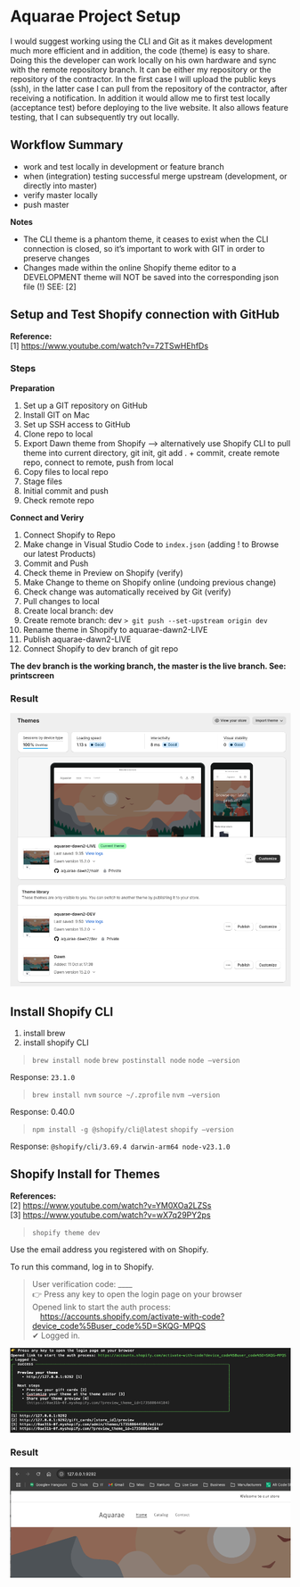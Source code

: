 # Aquarae Project Setup

I would suggest working using the CLI and Git as it makes development much more efficient and in addition, the code (theme) is easy to share. Doing this the developer can work locally on his own hardware and sync with the remote repository branch. It can be either my repository or the repository of the contractor. In the first case I will upload the public keys (ssh), in the latter case I can pull from the repository of the contractor, after receiving a notification. In addition it would allow me to first test locally (acceptance test) before deploying to the live website. It also allows feature testing, that I can subsequently try out locally. 

## Workflow Summary
- work and test locally in development or feature branch
- when (integration) testing successful merge upstream  (development, or directly into master)
- verify master locally
- push master

**Notes**
- The CLI theme is a phantom theme, it ceases to exist when the CLI connection is closed, so it’s important to work with GIT in order to preserve changes
- Changes made within the online Shopify theme editor to a DEVELOPMENT theme will NOT be saved into the  corresponding json file (!) SEE: [2]

## Setup and Test  Shopify connection with GitHub

**Reference:**  
[1] https://www.youtube.com/watch?v=72TSwHEhfDs  

### Steps

**Preparation**  
1. Set up a GIT repository on GitHub
2. Install GIT on Mac
3. Set up SSH access to GitHub
4. Clone repo to local
5. Export Dawn theme from Shopify —> alternatively use Shopify CLI to pull theme into current directory, git init, git add  . + commit, create remote repo, connect to remote, push from local
6. Copy files to local repo
7. Stage files
8. Initial commit and push
9. Check remote repo

**Connect and Veriry**  
1. Connect Shopify to Repo
2. Make change in Visual Studio Code to `index.json` (adding !  to Browse our latest Products)
3. Commit and Push
4. Check theme in Preview on Shopify (verify)
5. Make Change to theme on Shopify online (undoing previous change)
6. Check change was automatically received by Git (verify)
7. Pull changes to local
8. Create local branch: dev
9. Create remote branch: dev `> git push --set-upstream origin dev`
10. Rename theme in Shopify to aquarae-dawn2-LIVE
11. Publish aquarae-dawn2-LIVE
12. Connect Shopify to dev branch of git repo

**The dev branch is the working branch, the master is the live branch. See: printscreen**

### Result

![alt Shopify Admin](image1.png "Shopify Admin")


## Install Shopify CLI

1. install brew
2. install shopify CLI

> ``brew install node``
> ``brew postinstall node``
> ``node —version``

Response: ``23.1.0``
   
> ``brew install nvm`` 
> ``source ~/.zprofile``
> ``nvm —version``

Response: 0.40.0

> ``npm install -g @shopify/cli@latest``
> ``shopify —version``

Response: ``@shopify/cli/3.69.4 darwin-arm64 node-v23.1.0``

## Shopify Install for Themes

**References:**  
[2] https://www.youtube.com/watch?v=YM0XOa2LZSs  
[3] https://www.youtube.com/watch?v=wX7q29PY2ps  

> ``shopify theme dev``  

Use the email address you registered with on Shopify.  
      
To run this command, log in to Shopify.  
> User verification code: ____  
> 👉 Press any key to open the login page on your browser  
> Opened link to start the auth process:  
> &emsp;https://accounts.shopify.com/activate-with-code?device_code%5Buser_code%5D=SKQG-MPQS  
> ✔ Logged in.  

![alt Local Store](image2.png "Local")

### Result

![alt Local Store](image3.png "Local")
